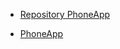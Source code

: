 




- [Repository PhoneApp](https://github.com/Onefun1/PhoneApp)

- [PhoneApp](https://onefun1.github.io/PhoneApp/)
